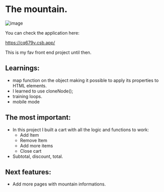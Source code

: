 # <span style="text align:center;">The mountain.</span>
![image](https://user-images.githubusercontent.com/105571583/201692118-3ccae20c-32b6-492e-bae5-05c28ab24692.png)

You can check the application here:

https://cq679v.csb.app/

This is my fav front end project until then.

## Learnings:
- map function on the object making it possible to apply its properties to HTML elements.
- I learned to use cloneNode();
- training loops.
- mobile mode

## The most important:
- In this project I built a cart with all the logic and functions to work:
  - Add Item
  - Remove Item
  - Add more items
  - Close cart
- Subtotal, discount, total.
 
## Next features:
- Add more pages with mountain informations.
